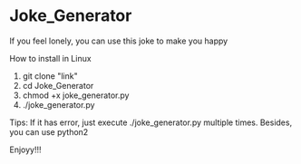 # Joke_Generator
If you feel lonely, you can use this joke to make you happy

How to install in Linux
1. git clone "link"
2. cd Joke_Generator
3. chmod +x joke_generator.py
4. ./joke_generator.py


Tips: If it has error, just execute ./joke_generator.py multiple times. Besides, you can use python2

Enjoyy!!!
